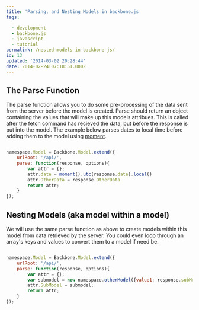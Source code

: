 ```yaml
---
title: 'Parsing, and Nesting Models in backbone.js'
tags:

  - development
  - backbone.js
  - javascript
  - tutorial
permalink: /nested-models-in-backbone-js/
id: 13
updated: '2014-03-02 20:28:44'
date: 2014-02-24T07:18:51.000Z
---
```



## The Parse Function
The parse function allows you to do some pre-processing of the data sent from the server before the model is created. Parse should return an object containing the values that will make up this models attribues. This is called after the fetch command has recieved the data, but before the response is put into the model. The example below parses dates to local time before adding them to the model using  [moment](http://momentjs.com/).
<!-- more -->
```javascript

namespace.Model = Backbone.Model.extend({
    urlRoot: '/api/',
    parse: function(response, options){
    	var attr = {};
        attr.date = moment().utc(response.date).local()  
        attr.OtherData = response.OtherData
        return attr;
    }
});
```

## Nesting Models (aka model within a model)

We will use the same parse function as above to create models within this model from data retrieved by the server. You could even loop through an array's keys and values to convert them to a model if need be.


```javascript

namespace.Model = Backbone.Model.extend({
    urlRoot: '/api/',
    parse: function(response, options){
    	var attr = {};
        var submodel = new namespace.otherModel({value1: response.subModelArray.value1, value2: response.subModelArray.value2 });
        attr.SubModel = submodel;
        return attr;
    }
});
```
